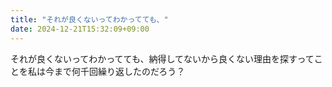 ```yaml
---
title: "それが良くないってわかってても、"
date: 2024-12-21T15:32:09+09:00
---
```

それが良くないってわかってても、納得してないから良くない理由を探すってことを私は今まで何千回繰り返したのだろう？
